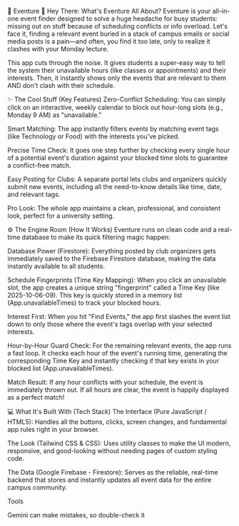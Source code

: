 📅 Eventure
🚀 Hey There: What's Eventure All About?
Eventure is your all-in-one event finder designed to solve a huge headache for busy students: missing out on stuff because of scheduling conflicts or info overload. Let's face it, finding a relevant event buried in a stack of campus emails or social media posts is a pain—and often, you find it too late, only to realize it clashes with your Monday lecture.

This app cuts through the noise. It gives students a super-easy way to tell the system their unavailable hours (like classes or appointments) and their interests. Then, it instantly shows only the events that are relevant to them AND don't clash with their schedule.

✨ The Cool Stuff (Key Features)
Zero-Conflict Scheduling: You can simply click on an interactive, weekly calendar to block out hour-long slots (e.g., Monday 9 AM) as "unavailable."

Smart Matching: The app instantly filters events by matching event tags (like Technology or Food) with the interests you've picked.

Precise Time Check: It goes one step further by checking every single hour of a potential event's duration against your blocked time slots to guarantee a conflict-free match.

Easy Posting for Clubs: A separate portal lets clubs and organizers quickly submit new events, including all the need-to-know details like time, date, and relevant tags.

Pro Look: The whole app maintains a clean, professional, and consistent look, perfect for a university setting.

⚙️ The Engine Room (How It Works)
Eventure runs on clean code and a real-time database to make its quick filtering magic happen:

Database Power (Firestore): Everything posted by club organizers gets immediately saved to the Firebase Firestore database, making the data instantly available to all students.

Schedule Fingerprints (Time Key Mapping): When you click an unavailable slot, the app creates a unique string "fingerprint" called a Time Key (like 2025-10-06-09). This key is quickly stored in a memory list (App.unavailableTimes) to track your blocked hours.

Interest First: When you hit "Find Events," the app first slashes the event list down to only those where the event's tags overlap with your selected interests.

Hour-by-Hour Guard Check: For the remaining relevant events, the app runs a fast loop. It checks each hour of the event's running time, generating the corresponding Time Key and instantly checking if that key exists in your blocked list (App.unavailableTimes).

Match Result: If any hour conflicts with your schedule, the event is immediately thrown out. If all hours are clear, the event is happily displayed as a perfect match!

💻 What It's Built With (Tech Stack)
The Interface (Pure JavaScript / HTML5): Handles all the buttons, clicks, screen changes, and fundamental app rules right in your browser.

The Look (Tailwind CSS & CSS): Uses utility classes to make the UI modern, responsive, and good-looking without needing pages of custom styling code.

The Data (Google Firebase - Firestore): Serves as the reliable, real-time backend that stores and instantly updates all event data for the entire campus community.












Tools

Gemini can make mistakes, so double-check it
